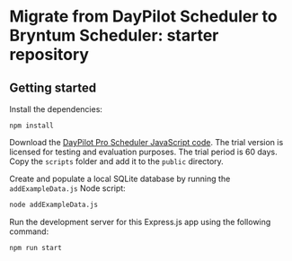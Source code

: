 # Migrate from DayPilot Scheduler to Bryntum Scheduler: starter repository

## Getting started 

Install the dependencies:

```shell
npm install
```

Download the [DayPilot Pro Scheduler JavaScript code](https://javascript.daypilot.org/try/). The trial version is licensed for testing and evaluation purposes. The trial period is 60 days.
Copy the `scripts` folder and add it to the `public` directory.

Create and populate a local SQLite database by running the `addExampleData.js` Node script:

```bash
node addExampleData.js
```

Run the development server for this Express.js app using the following command:

```bash
npm run start
```